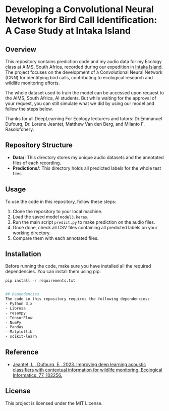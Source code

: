 # Developing a Convolutional Neural Network for Bird Call Identification: A Case Study at Intaka Island

## Overview
This repository contains prediction code and my audio data for my Ecology class at AIMS, South Africa, recorded during our expedition in [Intaka Island](https://intaka.co.za/). 
The project focuses on the development of a Convolutional Neural Network (CNN) for identifying bird calls, contributing to ecological research and wildlife monitoring efforts. 

The whole dataset used to train the model can be accessed upon request to the AIMS, South Africa, AI students. But while waiting for the approval of your request, you can still simulate what we did by using our model and follow the steps below. 

Thanks for all DeepLearning For Ecology lecturers and tutors: Dr.Emmanuel Dufourq, Dr. Lorene Jeantet, Matthew Van den Berg, and Milanto F. Rasolofohery.

## Repository Structure
- **Data/**: This directory stores my unique audio datasets and the annotated files of each recording.
- **Predictions/**: This directory holds all predicted labels for the whole test files.

## Usage
To use the code in this repository, follow these steps:
1. Clone the repository to your local machine.
2. Load the saved model `model3.keras`.
3. Run the main script `predict.py` to make prediction on the audio files.
4. Once done, check all CSV files containing all predicted labels on your working directory.
5. Compare them with each annotated files.

## Installation
Before running the code, make sure you have installed all the required dependencies. You can install them using pip:

```bash
pip install -r requirements.txt


## Dependencies
The code in this repository requires the following dependencies:
- Python 3.x
- Librosa
- resampy
- TensorFlow
- NumPy
- Pandas
- Matplotlib
- scikit-learn

```

## Reference
- [Jeantet, L., Dufourq, E., 2023. Improving deep learning acoustic classifiers with contextual information for wildlife monitoring. Ecological Informatics, 77, 102256.](https://www.sciencedirect.com/science/article/pii/S1574954123002856)

## License
This project is licensed under the MIT License.
